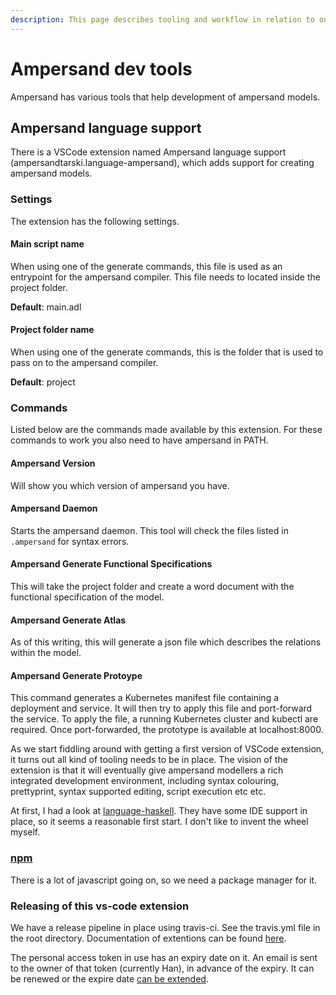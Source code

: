 ```yaml
---
description: This page describes tooling and workflow in relation to our VSCode extension
---
```


# Ampersand dev tools

Ampersand has various tools that help development of ampersand models.

## Ampersand language support

There is a VSCode extension named Ampersand language support (ampersandtarski.language-ampersand), which adds support for creating ampersand models.

### Settings

The extension has the following settings.

#### Main script name

When using one of the generate commands, this file is used as an entrypoint for the ampersand compiler. This file needs to located inside the project folder.

**Default**: main.adl

#### Project folder name

When using one of the generate commands, this is the folder that is used to pass on to the ampersand compiler.

**Default**: project

### Commands

Listed below are the commands made available by this extension. For these commands to work you also need to have ampersand in PATH.

#### Ampersand Version

Will show you which version of ampersand you have.

#### Ampersand Daemon

Starts the ampersand daemon. This tool will check the files listed in `.ampersand` for syntax errors.

#### Ampersand Generate Functional Specifications

This will take the project folder and create a word document with the functional specification of the model.

#### Ampersand Generate Atlas

As of this writing, this will generate a json file which describes the relations within the model.

#### Ampersand Generate Protoype

This command generates a Kubernetes manifest file containing a deployment and service. It will then try to apply this file and port-forward the service. To apply the file, a running Kubernetes cluster and kubectl are required. Once port-forwarded, the prototype is available at localhost:8000.

As we start fiddling around with getting a first version of VSCode extension, it turns out all kind of tooling needs to be in place. The vision of the extension is that it will eventually give ampersand modellers a rich integrated development environment, including syntax colouring, prettyprint, syntax supported editing, script execution etc etc.

At first, I had a look at [language-haskell](https://github.com/JustusAdam/language-haskell). They have some IDE support in place, so it seems a reasonable first start. I don't like to invent the wheel myself.

### [npm](https://docs.npmjs.com/)

There is a lot of javascript going on, so we need a package manager for it.

### Releasing of this vs-code extension

We have a release pipeline in place using travis-ci. See the travis.yml file in the root directory. Documentation of extentions can be found [here](https://code.visualstudio.com/api/working-with-extensions/publishing-extension).

The personal access token in use has an expiry date on it. An email is sent to the owner of that token \(currently Han\), in advance of the expiry. It can be renewed or the expire date [can be extended](https://dev.azure.com/hanjoostenhan/_usersSettings/tokens). 
